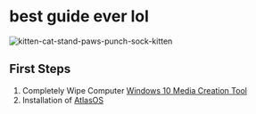# best guide ever lol

![kitten-cat-stand-paws-punch-sock-kitten](https://github.com/user-attachments/assets/2f78bfb7-2912-4165-9a4e-be6ec3ee9437)

## First Steps
1. Completely Wipe Computer
   [Windows 10 Media Creation Tool](https://www.microsoft.com/en-us/software-download/windows10)
2. Installation of [AtlasOS](https://atlasos.net/)

